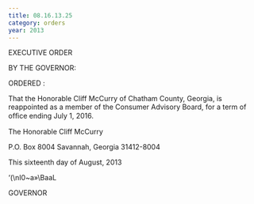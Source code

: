 ```yaml
---
title: 08.16.13.25
category: orders
year: 2013
---
```

 

EXECUTIVE ORDER

BY THE GOVERNOR:

ORDERED :

That the Honorable Cliff McCurry of Chatham County, Georgia, is
reappointed as a member of the Consumer Advisory Board, for a
term of ofﬁce ending July 1, 2016.

The Honorable Cliff McCurry

P.O. Box 8004
Savannah, Georgia 31412-8004

This sixteenth day of August, 2013

‘(\nI0~a»\BaaL

GOVERNOR

